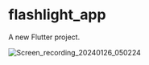# flashlight_app

A new Flutter project.


 ![Screen_recording_20240126_050224](https://github.com/MetalNomad78/flashlight_app/assets/88272018/d461d516-f68f-4320-9686-2d30e25d509c)
